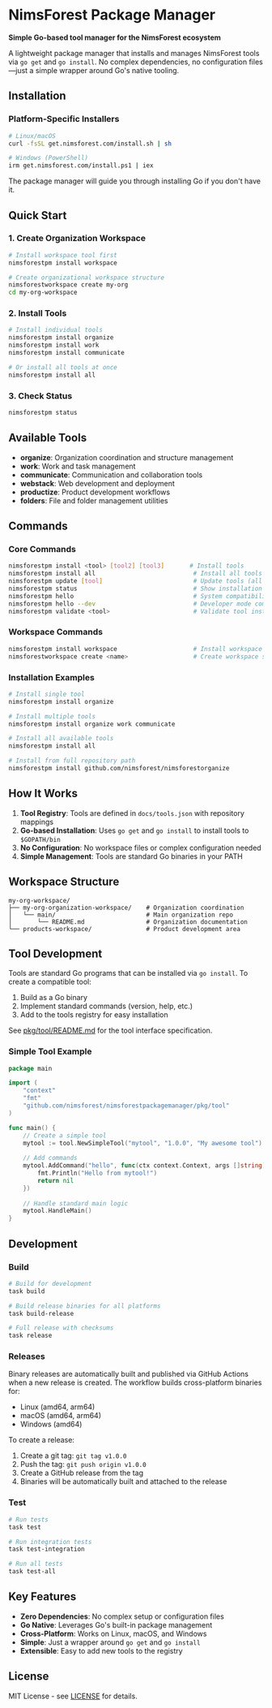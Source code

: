 # NimsForest Package Manager

**Simple Go-based tool manager for the NimsForest ecosystem**

A lightweight package manager that installs and manages NimsForest tools via `go get` and `go install`. No complex dependencies, no configuration files—just a simple wrapper around Go's native tooling.

## Installation

### Platform-Specific Installers
```bash
# Linux/macOS
curl -fsSL get.nimsforest.com/install.sh | sh

# Windows (PowerShell)
irm get.nimsforest.com/install.ps1 | iex
```

The package manager will guide you through installing Go if you don't have it.

## Quick Start

### 1. Create Organization Workspace
```bash
# Install workspace tool first
nimsforestpm install workspace

# Create organizational workspace structure
nimsforestworkspace create my-org
cd my-org-workspace
```

### 2. Install Tools
```bash
# Install individual tools
nimsforestpm install organize
nimsforestpm install work
nimsforestpm install communicate

# Or install all tools at once
nimsforestpm install all
```

### 3. Check Status
```bash
nimsforestpm status
```

## Available Tools

- **organize**: Organization coordination and structure management
- **work**: Work and task management
- **communicate**: Communication and collaboration tools
- **webstack**: Web development and deployment
- **productize**: Product development workflows
- **folders**: File and folder management utilities

## Commands

### Core Commands
```bash
nimsforestpm install <tool> [tool2] [tool3]       # Install tools
nimsforestpm install all                           # Install all tools
nimsforestpm update [tool]                         # Update tools (all if no tool specified)
nimsforestpm status                                # Show installation status
nimsforestpm hello                                 # System compatibility check
nimsforestpm hello --dev                           # Developer mode compatibility check
nimsforestpm validate <tool>                       # Validate tool installation
```

### Workspace Commands
```bash
nimsforestpm install workspace                     # Install workspace tool
nimsforestworkspace create <name>                  # Create workspace structure
```

### Installation Examples
```bash
# Install single tool
nimsforestpm install organize

# Install multiple tools
nimsforestpm install organize work communicate

# Install all available tools
nimsforestpm install all

# Install from full repository path
nimsforestpm install github.com/nimsforest/nimsforestorganize
```

## How It Works

1. **Tool Registry**: Tools are defined in `docs/tools.json` with repository mappings
2. **Go-based Installation**: Uses `go get` and `go install` to install tools to `$GOPATH/bin`
3. **No Configuration**: No workspace files or complex configuration needed
4. **Simple Management**: Tools are standard Go binaries in your PATH

## Workspace Structure

```
my-org-workspace/
├── my-org-organization-workspace/    # Organization coordination
│   └── main/                         # Main organization repo
│       └── README.md                 # Organization documentation
└── products-workspace/               # Product development area
```

## Tool Development

Tools are standard Go programs that can be installed via `go install`. To create a compatible tool:

1. Build as a Go binary
2. Implement standard commands (version, help, etc.)
3. Add to the tools registry for easy installation

See [pkg/tool/README.md](pkg/tool/README.md) for the tool interface specification.

### Simple Tool Example
```go
package main

import (
    "context"
    "fmt"
    "github.com/nimsforest/nimsforestpackagemanager/pkg/tool"
)

func main() {
    // Create a simple tool
    mytool := tool.NewSimpleTool("mytool", "1.0.0", "My awesome tool")
    
    // Add commands
    mytool.AddCommand("hello", func(ctx context.Context, args []string) error {
        fmt.Println("Hello from mytool!")
        return nil
    })
    
    // Handle standard main logic
    mytool.HandleMain()
}
```

## Development

### Build
```bash
# Build for development
task build

# Build release binaries for all platforms
task build-release

# Full release with checksums
task release
```

### Releases
Binary releases are automatically built and published via GitHub Actions when a new release is created. The workflow builds cross-platform binaries for:
- Linux (amd64, arm64)
- macOS (amd64, arm64) 
- Windows (amd64)

To create a release:
1. Create a git tag: `git tag v1.0.0`
2. Push the tag: `git push origin v1.0.0`
3. Create a GitHub release from the tag
4. Binaries will be automatically built and attached to the release

### Test
```bash
# Run tests
task test

# Run integration tests
task test-integration

# Run all tests
task test-all
```

## Key Features

- **Zero Dependencies**: No complex setup or configuration files
- **Go Native**: Leverages Go's built-in package management
- **Cross-Platform**: Works on Linux, macOS, and Windows
- **Simple**: Just a wrapper around `go get` and `go install`
- **Extensible**: Easy to add new tools to the registry

## License

MIT License - see [LICENSE](LICENSE) for details.